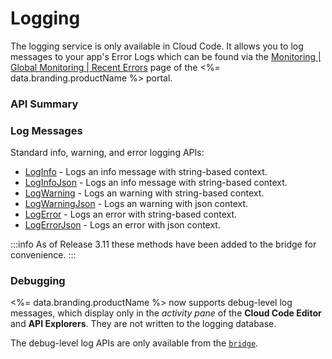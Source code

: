 # Logging




The logging service is only available in Cloud Code.  It allows you to log messages to your app's Error Logs which can be found
via the [Monitoring | Global Monitoring | Recent Errors](https://portal.braincloudservers.com/admin/dashboard#/monitoring/globallogs) page of the <%= data.branding.productName %> portal.

 
### API Summary

### Log Messages

Standard info, warning, and error logging APIs:

* [LogInfo](/api/cc/log/loginfo) - Logs an info message with string-based context.
* [LogInfoJson](/api/cc/log/loginfojson) - Logs an info message with string-based context.
* [LogWarning](/api/cc/log/logwarning) - Logs an warning with string-based context.
* [LogWarningJson](/api/cc/log/logwarningjson) - Logs an warning with json context.
* [LogError](/api/cc/log/logerror) - Logs an error with string-based context.
* [LogErrorJson](/api/cc/log/logerrorjson) - Logs an error with json context.

:::info
As of Release 3.11 these methods have been added to the bridge for convenience.
:::


### Debugging

<%= data.branding.productName %> now supports debug-level log messages, which display only in the *activity pane* of the **Cloud Code Editor** and **API Explorers**. They are not written to the logging database.

The debug-level log APIs are only available from the [<code>bridge</code>](/api/cc/bridge).



<DocCardList />
